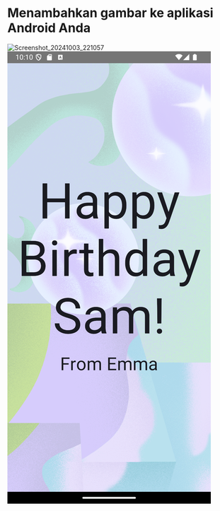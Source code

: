# Menambahkan gambar ke aplikasi Android Anda
![Screenshot_20241003_221057](https://github.com/user-attachments/assets/30ac459d-e942-4bc2-92fc-1e53f789c61f)
<img src="Screenshot_20241003_221057.png" lebar="300"/>
